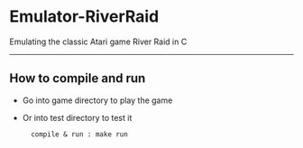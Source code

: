 # Emulator-RiverRaid
Emulating the classic Atari game River Raid in C

---------------------------------
How to compile and run
---------------------------------

- Go into game directory to play the game
- Or into test directory to test it

        compile & run : make run
